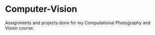 # Computer-Vision

Assignments and projects done for my Computational Photography and Vision course.
